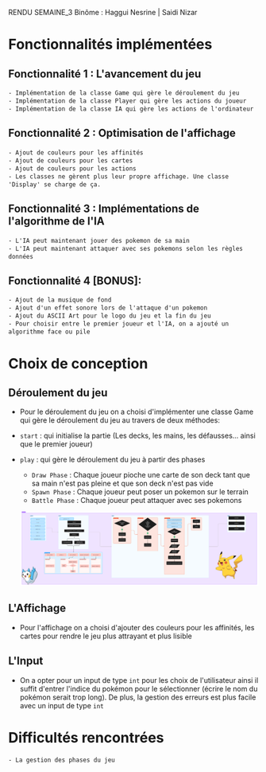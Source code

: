 RENDU SEMAINE_3
Binôme : Haggui Nesrine | Saidi Nizar

# Fonctionnalités implémentées

## Fonctionnalité 1 : L'avancement du jeu

    - Implémentation de la classe Game qui gère le déroulement du jeu
    - Implémentation de la classe Player qui gère les actions du joueur
    - Implémentation de la classe IA qui gère les actions de l'ordinateur

## Fonctionnalité 2 : Optimisation de l'affichage

    - Ajout de couleurs pour les affinités
    - Ajout de couleurs pour les cartes
    - Ajout de couleurs pour les actions
    - Les classes ne gèrent plus leur propre affichage. Une classe 'Display' se charge de ça.

## Fonctionnalité 3 : Implémentations de l'algorithme de l'IA

    - L'IA peut maintenant jouer des pokemon de sa main
    - L'IA peut maintenant attaquer avec ses pokemons selon les règles données

## Fonctionnalité 4 [BONUS]:

    - Ajout de la musique de fond
    - Ajout d'un effet sonore lors de l'attaque d'un pokemon
    - Ajout du ASCII Art pour le logo du jeu et la fin du jeu
    - Pour choisir entre le premier joueur et l'IA, on a ajouté un algorithme face ou pile

# Choix de conception

## Déroulement du jeu

- Pour le déroulement du jeu on a choisi d'implémenter une classe Game qui gère le déroulement du jeu au travers de deux méthodes:
- `start` : qui initialise la partie (Les decks, les mains, les défausses... ainsi que le premier joueur)

- `play` : qui gère le déroulement du jeu à partir des phases

  - `Draw Phase` : Chaque joueur pioche une carte de son deck tant que sa main n'est pas pleine et que son deck n'est pas vide
  - `Spawn Phase` : Chaque joueur peut poser un pokemon sur le terrain
  - `Battle Phase` : Chaque joueur peut attaquer avec ses pokemons

  ![alt text](../rapports/fontionnementJeu.png)

## L'Affichage

- Pour l'affichage on a choisi d'ajouter des couleurs pour les affinités, les cartes pour rendre le jeu plus attrayant et plus lisible

## L'Input

- On a opter pour un input de type `int` pour les choix de l'utilisateur ainsi il suffit d'entrer l'indice du pokémon pour le sélectionner (écrire le nom du pokémon serait trop long). De plus, la gestion des erreurs est plus facile avec un input de type `int`

# Difficultés rencontrées

    - La gestion des phases du jeu
